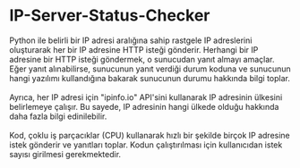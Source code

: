 # IP-Server-Status-Checker

Python ile belirli bir IP adresi aralığına sahip rastgele IP adreslerini oluşturarak her bir IP adresine HTTP isteği gönderir. Herhangi bir IP adresine bir HTTP isteği göndermek, o sunucudan yanıt almayı amaçlar. Eğer yanıt alınabilirse, sunucunun yanıt verdiği durum koduna ve sunucunun hangi yazılımı kullandığına bakarak sunucunun durumu hakkında bilgi toplar.
<br>
<br>
Ayrıca, her IP adresi için "ipinfo.io" API'sini kullanarak IP adresinin ülkesini belirlemeye çalışır. Bu sayede, IP adresinin hangi ülkede olduğu hakkında daha fazla bilgi edinilebilir.
<br>
<br>
Kod, çoklu iş parçacıklar (CPU) kullanarak hızlı bir şekilde birçok IP adresine istek gönderir ve yanıtları toplar. Kodun çalıştırılması için kullanıcıdan istek sayısı girilmesi gerekmektedir.


